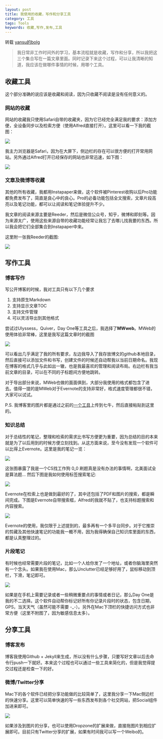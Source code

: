 ```yaml
---
layout: post
title: 我使用的收藏，写作和分享工具
category: 工具
tags: Tools
keywords: 收藏,写作,发布,工具
---
```

转载   [yansu的bolg](http://yansu.org/)

> 我日常非工作时间外的学习，基本流程就是收藏，写作和分享，所以我把这三个集合写在一篇文章里面。同时记录下来这个过程，可以让我清晰的知道，我应该在做哪件事情的时候，用哪个工具。

## 收藏工具

这个部分准确的说应该是收藏和阅读，因为只收藏不阅读是没有任何意义的。

### 网站的收藏

网站的收藏我只使用Safari自带的收藏夹，因为它已经完全满足我的要求：添加方便，全设备同步以及检索方便（使用Alfred直接打开）。这里可以看一下我的截图：

![](http://7u2ho6.com1.z0.glb.clouddn.com/tool-safari-favorite-list.png)

我主力浏览器是Safari，因为在大屏下，侧边栏的存在可以很方便的打开常用网站。另外通过Alfred打开已经保存的网站也非常迅速，如下图：

![](http://7u2ho6.com1.z0.glb.clouddn.com/tool-open-website-with-alfred.png)

### 文章及微博等收藏

其他的所有收藏，我都用Instapaper来做，这个软件被Pinterest收购以后Pro功能都免费发布了，简直是良心中的良心。Pro的必备功能包括全文搜索，文章片段高亮以及笔记功能，都可以让阅读和笔记体验提升不少。

我文章的阅读来源主要是Reeder，然后是微信公众号，知乎，微博和即刻等。因为来源太广，使用这些来源自带的收藏功能经常让我忘了去哪儿找我要的东西。所以我会把它们全部集合到Instapaper中来。

这里附一张我Reeder的截图:

![](http://7u2ho6.com1.z0.glb.clouddn.com/tool-my-reeder-list.png)

## 写作工具

### 博客写作

写公开博客的时候，我对工具只有以下几个要求

1. 支持原生Markdown
2. 支持显示文章TOC
3. 支持文件管理
4. 可以灵活导出到其他格式

尝试过Ulyssess，Quiver，Day One等工具之后，我选择了**MWweb**。MWeb的使用体验非常棒，这里是我写这篇文章时的截图

![](http://7u2ho6.com1.z0.glb.clouddn.com/tool-mweb-writing-screenshot.png)

可以看出几乎满足了我的所有要求，左边我导入了我存放博文的github本地目录，然后直接可以添加文件和书写，创建文件的时候还自动帮我以当前日期命名。我现在博客的格式几乎与此如出一辙，也是我最喜欢的管理和阅读布局。右边栏有我当前文章的目录，可以在不同的子标题间方便地跳转。

对于导出部分来说，MWeb也做的面面俱到，大部分我使用的格式都包含了进去。值得一提的是MWeb对于Evernote的支持非常好，格式速度管理都很不错，大家可以试试。

P.S. 我博客里的图片都是通过之前的[一个工具](/2015/01/10/use-dropzone-and-qiniu-to-store-blog-images.html)上传到七牛，然后直接粘贴到这里的。

### 知识总结

对于总结性的笔记，整理和检索的需求比书写方便更为重要，因为总结的目的本来就是为了以后用到的时候方便立刻找到。从这方面来说，至今没有发现一个软件可以比得上Evernote。这里是我的笔记一览：

![](http://7u2ho6.com1.z0.glb.clouddn.com/tool-my-evernote-list.png)

这张图暴露了我是一个CS找工作狗 0_0 刷题真是没有办法的事情啊，北美面试全是算法题... 然后下图是我如何使用标签搜索笔记:

![](http://7u2ho6.com1.z0.glb.clouddn.com/tool-my-evernote-tag-list.png)

Evernote在检索上也是做到最好的了，其中还包括了PDF和图片的搜索，都是瞬间完成。下图是Evernote自带搜索框，Alfred的我就不贴了，也支持标题搜索和内容搜索。

![](http://7u2ho6.com1.z0.glb.clouddn.com/tool-my-evernote-search-way.png)

Evernote的使用，我仅限于上述提到的，最多再有一个多平台同步。对于它推崇的剪藏及其他快速笔记的功能我一概不用，因为我得确保自己知识库里面的东西，都是认真整理过的。

### 片段笔记

有时候也经常需要片段的笔记，比如一个人给你发了一个地址，或者你脑海里突然有一个念头。如果我在使用Mac，那么Unclutter已经足够好用了，鼠标移动到顶栏，下滑，笔记即可。

![](http://7u2ho6.com1.z0.glb.clouddn.com/tool-my-unclutter-screenshot.png)

如果是在手机上需要记录或者一些稍微重要点的事情或者日记，那么Day One是我的不二选择。这个软件自动帮你标记好所有你记录片段时的状态，包含日期，GPS，当天天气（虽然可能不需要 -_-）。另外在Mac下顶栏的快捷访问方式也非常方便（这里不附图了，因为敏感信息太多）。

## 分享工具

### 博客发布

博客我使用Github + Jekyll来生成，所以没有什么步骤，只要写好文章以后去命令行push一下就好。本来这个过程也可以通过一些工具来简化的，但是我觉得提交过程还是检查一下的好。

### 微博/Twitter分享

Mac下的各个软件已经把分享功能做的比较简单了，这里我分享一下Mac侧边栏的快速分享。这里可以简单快速的写一些东西发布到各个社交网站，把Social组件加进来即可。

![](http://7u2ho6.com1.z0.glb.clouddn.com/tool-my-notification-share.png)

如果涉及到图片的分享，也可以使用Dropzone的扩展来做，直接拖图片到相应扩展即可。目前只有Twitter分享的扩展，如果有时间我可以写一个Weibo的。
